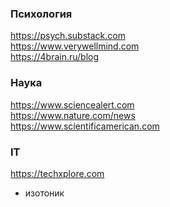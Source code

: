 ### Психология
https://psych.substack.com
<br>
https://www.verywellmind.com
<br>
https://4brain.ru/blog

### Наука
https://www.sciencealert.com
<br>
https://www.nature.com/news
<br>
https://www.scientificamerican.com

### IT
https://techxplore.com

- изотоник
